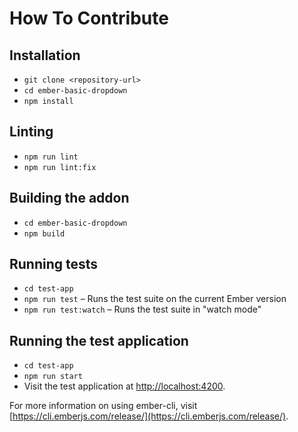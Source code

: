 # How To Contribute

## Installation

- `git clone <repository-url>`
- `cd ember-basic-dropdown`
- `npm install`

## Linting

- `npm run lint`
- `npm run lint:fix`

## Building the addon

- `cd ember-basic-dropdown`
- `npm build`

## Running tests

- `cd test-app`
- `npm run test` – Runs the test suite on the current Ember version
- `npm run test:watch` – Runs the test suite in "watch mode"

## Running the test application

- `cd test-app`
- `npm run start`
- Visit the test application at [http://localhost:4200](http://localhost:4200).

For more information on using ember-cli, visit [https://cli.emberjs.com/release/](https://cli.emberjs.com/release/).
